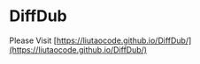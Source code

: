 # DiffDub

Please Visit [https://liutaocode.github.io/DiffDub/](https://liutaocode.github.io/DiffDub/)
